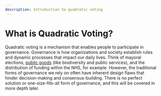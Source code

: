 ```yaml
---
description: Introduction to quadratic voting
---
```


# What is Quadratic Voting?

Quadratic voting is a mechanism that enables people to participate in governance. Governance is how organizations and society establish rules and dynamic processes that impact our daily lives. Think of mayoral elections, [public goods](public-goods.md) (like biodiversity and public services), and the distribution of funding within the NHS, for example. However, the traditional forms of governance we rely on often have inherent design flaws that hinder decision-making and consensus-building. There is no perfect solution or one-size-fits-all form of governance, and this will be covered in more depth later.

